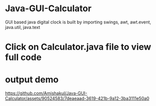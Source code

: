 # Java-GUI-Calculator
GUI based java digital clock is built by importing swings, awt, awt.event, java.util, java.text

# Click on Calculator.java file to view full code 

# output demo
https://github.com/Amishakul/Java-GUI-Calculator/assets/90524583/7deaeaad-3619-421b-9a12-3ba3111e50a0


